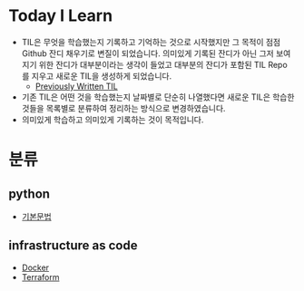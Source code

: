 # Today I Learn


- TIL은 무엇을 학습했는지 기록하고 기억하는 것으로 시작했지만 그 목적이 점점 Github 잔디 채우기로 변질이 되었습니다. 의미있게 기록된 잔디가 아닌 그저 보여지기 위한 잔디가 대부분이라는 생각이 들었고 대부분의 잔디가 포함된 TIL Repo를 지우고 새로운 TIL을 생성하게 되었습니다.
    - [Previously Written TIL](https://github.com/eeehs/TIL/tree/fecf153e9f9b6b14dbfa63e2874bed6acc963b94/previously%20written%20TIL)
- 기존 TIL은 어떤 것을 학습했는지 날짜별로 단순히 나열했다면 새로운 TIL은 학습한 것들을 목록별로 분류하여 정리하는 방식으로 변경하였습니다.
- 의미있게 학습하고 의미있게 기록하는 것이 목적입니다.

# 분류


## python
- [기본문법](https://github.com/eeehs/TIL/tree/main/Python/%EA%B8%B0%EB%B3%B8%20%EB%AC%B8%EB%B2%95)
## infrastructure as code
- [Docker](https://github.com/eeehs/TIL/tree/main/infrastructure%20as%20code/Docker)
- [Terraform](https://github.com/eeehs/TIL/tree/main/infrastructure%20as%20code/Terraform)